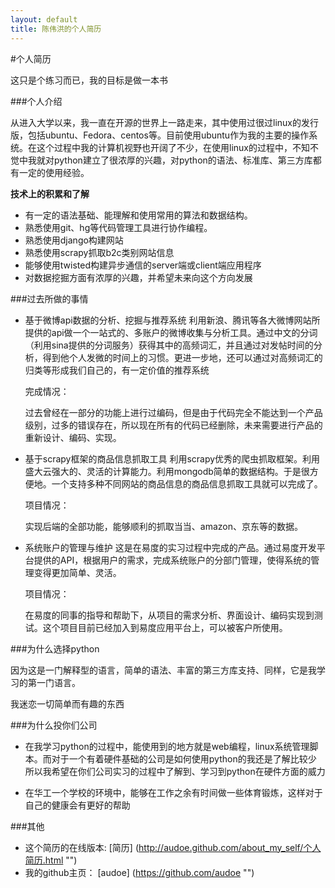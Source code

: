 ```yaml
---
layout: default
title: 陈伟洪的个人简历
---
```


#个人简历

这只是个练习而已，我的目标是做一本书

###个人介绍

从进入大学以来，我一直在开源的世界上一路走来，其中使用过很过linux的发行版，包括ubuntu、Fedora、centos等。目前使用ubuntu作为我的主要的操作系统。在这个过程中我的计算机视野也开阔了不少，在使用linux的过程中，不知不觉中我就对python建立了很浓厚的兴趣，对python的语法、标准库、第三方库都有一定的使用经验。

**技术上的积累和了解**

- 有一定的语法基础、能理解和使用常用的算法和数据结构。
- 熟悉使用git、hg等代码管理工具进行协作编程。
- 熟悉使用django构建网站
- 熟悉使用scrapy抓取b2c类别网站信息
- 能够使用twisted构建异步通信的server端或client端应用程序
- 对数据挖掘方面有浓厚的兴趣，并希望未来向这个方向发展



###过去所做的事情

- 基于微博api数据的分析、挖掘与推荐系统
    利用新浪、腾讯等各大微博网站所提供的api做一个一站式的、多账户的微博收集与分析工具。通过中文的分词（利用sina提供的分词服务）获得其中的高频词汇，并且通过对发帖时间的分析，得到他个人发微的时间上的习惯。更进一步地，还可以通过对高频词汇的归类等形成我们自己的，有一定价值的推荐系统

    完成情况：

    过去曾经在一部分的功能上进行过编码，但是由于代码完全不能达到一个产品级别，过多的错误存在，所以现在所有的代码已经删除，未来需要进行产品的重新设计、编码、实现。

- 基于scrapy框架的商品信息抓取工具
    利用scrapy优秀的爬虫抓取框架。利用盛大云强大的、灵活的计算能力。利用mongodb简单的数据结构。于是很方便地。一个支持多种不同网站的商品信息的商品信息抓取工具就可以完成了。

    项目情况：

    实现后端的全部功能，能够顺利的抓取当当、amazon、京东等的数据。

- 系统账户的管理与维护
    这是在易度的实习过程中完成的产品。通过易度开发平台提供的API，根据用户的需求，完成系统账户的分部门管理，使得系统的管理变得更加简单、灵活。

    项目情况：

    在易度的同事的指导和帮助下，从项目的需求分析、界面设计、编码实现到测试。这个项目目前已经加入到易度应用平台上，可以被客户所使用。



###为什么选择python

因为这是一门解释型的语言，简单的语法、丰富的第三方库支持、同样，它是我学习的第一门语言。

我迷恋一切简单而有趣的东西


###为什么投你们公司

- 在我学习python的过程中，能使用到的地方就是web编程，linux系统管理脚本。而对于一个有着硬件基础的公司是如何使用python的我还是了解比较少
  所以我希望在你们公司实习的过程中了解到、学习到python在硬件方面的威力

- 在华工一个学校的环境中，能够在工作之余有时间做一些体育锻炼，这样对于自己的健康会有更好的帮助
 
###其他

- 这个简历的在线版本: [简历] (http://audoe.github.com/about_my_self/个人简历.html "")
- 我的github主页： [audoe] (https://github.com/audoe "")

